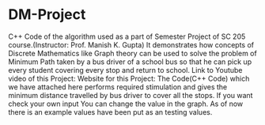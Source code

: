 # DM-Project
C++ Code of the algorithm used as a part of Semester Project of SC 205 course.(Instructor: Prof. Manish K. Gupta) It demonstrates how concepts of Discrete Mathematics like Graph theory can be used to solve the problem of Minimum Path taken by a bus driver  of a school bus so that he can pick up every student covering every stop and return to school.
Link to Youtube video of this Project:
Website for this Project: 
The Code(C++ Code) which we have attached here performs required stimulation and gives the minimum distance travelled by bus driver to cover all the stops. If you want check your own input You can change the value in the graph.
As of now there is an example values have been put as an testing values.
